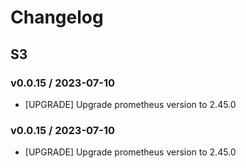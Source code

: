 # Changelog

## S3

### v0.0.15 / 2023-07-10
* [UPGRADE] Upgrade prometheus version to 2.45.0

### v0.0.15 / 2023-07-10
* [UPGRADE] Upgrade prometheus version to 2.45.0

